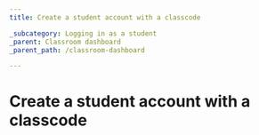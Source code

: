 ```yaml
---
title: Create a student account with a classcode

_subcategory: Logging in as a student
_parent: Classroom dashboard
_parent_path: /classroom-dashboard

---
```

# Create a student account with a classcode